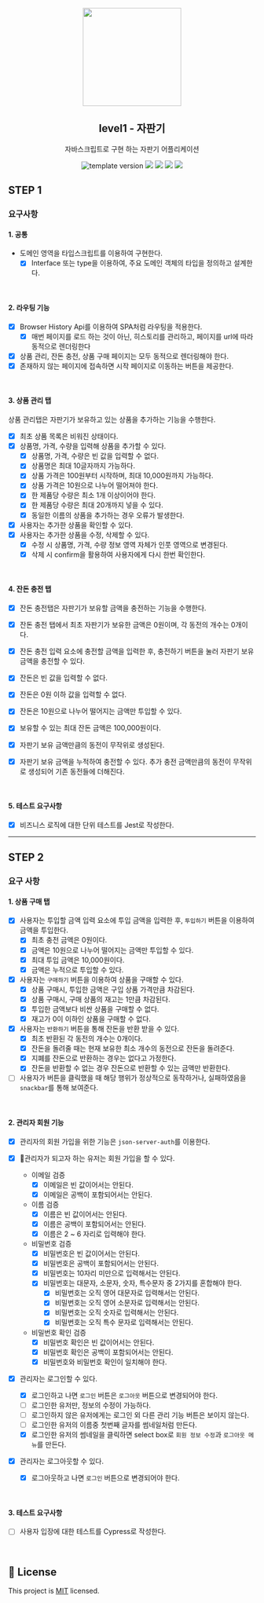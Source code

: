 <p align="middle" >
  <img width="200px;" src="./images/popcorn.png"/>
</p>
<h2 align="middle">level1 - 자판기</h2>
<p align="middle">자바스크립트로 구현 하는 자판기 어플리케이션</p>
<p align="middle">
  <img src="https://img.shields.io/badge/version-1.0.0-blue?style=flat-square" alt="template version"/>
  <img src="https://img.shields.io/badge/language-html-red.svg?style=flat-square"/>
  <img src="https://img.shields.io/badge/language-css-blue.svg?style=flat-square"/>
  <img src="https://img.shields.io/badge/language-js-yellow.svg?style=flat-square"/>
  <img src="https://img.shields.io/badge/license-MIT-brightgreen.svg?style=flat-square"/>
</p>

## STEP 1

### 요구사항

#### 1. 공통

- 도메인 영역을 타입스크립트를 이용하여 구현한다.
  - [x] Interface 또는 type을 이용하여, 주요 도메인 객체의 타입을 정의하고 설계한다.

<br>

#### 2. 라우팅 기능

- [x] Browser History Api를 이용하여 SPA처럼 라우팅을 적용한다.
  - [x] 매번 페이지를 로드 하는 것이 아닌, 히스토리를 관리하고, 페이지를 url에 따라 동적으로 렌더링한다
- [x] 상품 관리, 잔돈 충전, 상품 구매 페이지는 모두 동적으로 렌더링해야 한다.
- [x] 존재하지 않는 페이지에 접속하면 시작 페이지로 이동하는 버튼을 제공한다.

<br>

#### 3. 상품 관리 탭

상품 관리탭은 자판기가 보유하고 있는 상품을 추가하는 기능을 수행한다.

- [x] 최초 상품 목록은 비워진 상태이다.
- [x] 상품명, 가격, 수량을 입력해 상품을 추가할 수 있다.
  - [x] 상품명, 가격, 수량은 빈 값을 입력할 수 없다.
  - [x] 상품명은 최대 10글자까지 가능하다.
  - [x] 상품 가격은 100원부터 시작하며, 최대 10,000원까지 가능하다.
  - [x] 상품 가격은 10원으로 나누어 떨어져야 한다.
  - [x] 한 제품당 수량은 최소 1개 이상이어야 한다.
  - [x] 한 제품당 수량은 최대 20개까지 넣을 수 있다.
  - [x] 동일한 이름의 상품을 추가하는 경우 오류가 발생한다.
- [x] 사용자는 추가한 상품을 확인할 수 있다.
- [x] 사용자는 추가한 상품을 수정, 삭제할 수 있다.
  - [x] 수정 시 상품명, 가격, 수량 정보 영역 자체가 인풋 영역으로 변경된다.
  - [x] 삭제 시 confirm을 활용하여 사용자에게 다시 한번 확인한다.

<br>

#### 4. 잔돈 충전 탭

- [x] 잔돈 충전탭은 자판기가 보유할 금액을 충전하는 기능을 수행한다.

- [x] 잔돈 충전 탭에서 최초 자판기가 보유한 금액은 0원이며, 각 동전의 개수는 0개이다.
- [x] 잔돈 충전 입력 요소에 충전할 금액을 입력한 후, 충전하기 버튼을 눌러 자판기 보유 금액을 충전할 수 있다.
- [x] 잔돈은 빈 값을 입력할 수 없다.
- [x] 잔돈은 0원 이하 값을 입력할 수 없다.
- [x] 잔돈은 10원으로 나누어 떨어지는 금액만 투입할 수 있다.
- [x] 보유할 수 있는 최대 잔돈 금액은 100,000원이다.
- [x] 자판기 보유 금액만큼의 동전이 무작위로 생성된다.
- [x] 자판기 보유 금액을 누적하여 충전할 수 있다. 추가 충전 금액만큼의 동전이 무작위로 생성되어 기존 동전들에 더해진다.

<br>

#### 5. 테스트 요구사항

- [x] 비즈니스 로직에 대한 단위 테스트를 Jest로 작성한다.

---

## STEP 2

### 요구 사항

#### 1. 상품 구매 탭

- [x] 사용자는 투입할 금액 입력 요소에 투입 금액을 입력한 후, `투입하기` 버튼을 이용하여 금액을 투입한다.
  - [x] 최초 충전 금액은 0원이다.
  - [x] 금액은 10원으로 나누어 떨어지는 금액만 투입할 수 있다.
  - [x] 최대 투입 금액은 10,000원이다.
  - [x] 금액은 누적으로 투입할 수 있다.
- [x] 사용자는 `구매하기` 버튼을 이용하여 상품을 구매할 수 있다.
  - [x] 상품 구매시, 투입한 금액은 구입 상품 가격만큼 차감된다.
  - [x] 상품 구매시, 구매 상품의 재고는 1만큼 차감된다.
  - [x] 투입한 금액보다 비싼 상품을 구매할 수 없다.
  - [x] 재고가 0이 이하인 상품을 구매할 수 없다.
- [x] 사용자는 `반환하기` 버튼을 통해 잔돈을 반환 받을 수 있다.
  - [x] 최초 반환된 각 동전의 개수는 0개이다.
  - [x] 잔돈을 돌려줄 때는 현재 보유한 최소 개수의 동전으로 잔돈을 돌려준다.
  - [x] 지폐를 잔돈으로 반환하는 경우는 없다고 가정한다.
  - [x] 잔돈을 반환할 수 없는 경우 잔돈으로 반환할 수 있는 금액만 반환한다.
- [ ] 사용자가 버튼을 클릭했을 때 해당 행위가 정상적으로 동작하거나, 실패하였음을 `snackbar`를 통해 보여준다.

<br>

#### 2. 관리자 회원 기능

- [x] 관리자의 회원 가입을 위한 기능은 `json-server-auth`를 이용한다.
- [x] 관리자가 되고자 하는 유저는 회원 가입을 할 수 있다.

  - 이메일 검증
    - [x] 이메일은 빈 값이어서는 안된다.
    - [x] 이메일은 공백이 포함되어서는 안된다.
  - 이름 검증
    - [x] 이름은 빈 값이어서는 안된다.
    - [x] 이름은 공백이 포함되어서는 안된다.
    - [x] 이름은 2 ~ 6 자리로 입력해야 한다.
  - 비밀번호 검증
    - [x] 비밀번호은 빈 값이어서는 안된다.
    - [x] 비밀번호은 공백이 포함되어서는 안된다.
    - [x] 비밀번호는 10자리 미만으로 입력해서는 안된다.
    - [x] 비밀번호는 대문자, 소문자, 숫자, 특수문자 중 2가지를 혼합해야 한다.
      - [x] 비밀번호는 오직 영어 대문자로 입력해서는 안된다.
      - [x] 비밀번호는 오직 영어 소문자로 입력해서는 안된다.
      - [x] 비밀번호는 오직 숫자로 입력해서는 안된다.
      - [x] 비밀번호는 오직 특수 문자로 입력해서는 안된다.
  - 비밀번호 확인 검증
    - [x] 비밀번호 확인은 빈 값이어서는 안된다.
    - [x] 비밀번호 확인은 공백이 포함되어서는 안된다.
    - [x] 비밀번호와 비밀번호 확인이 일치해야 한다.

- [x] 관리자는 로그인할 수 있다.
  - [x] 로그인하고 나면 `로그인` 버튼은 `로그아웃` 버튼으로 변경되어야 한다.
  - [ ] 로그인한 유저만, 정보의 수정이 가능하다.
  - [ ] 로그인하지 않은 유저에게는 로그인 외 다른 관리 기능 버튼은 보이지 않는다.
  - [ ] 로그인한 유저의 이름중 첫번째 글자를 썸네일처럼 만든다.
  - [x] 로그인한 유저의 썸네일을 클릭하면 select box로 `회원 정보 수정`과 `로그아웃 메뉴`를 만든다.
- [x] 관리자는 로그아웃할 수 있다.
  - [x] 로그아웃하고 나면 `로그인` 버튼으로 변경되어야 한다.

<br>

#### 3. 테스트 요구사항

- [ ] 사용자 입장에 대한 테스트를 Cypress로 작성한다.

<br>

## 📝 License

This project is [MIT](https://github.com/woowacourse/javascript-vendingmachine/blob/main/LICENSE) licensed.
